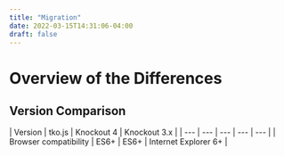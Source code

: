 ```yaml
---
title: "Migration"
date: 2022-03-15T14:31:06-04:00
draft: false
---
```


# Overview of the Differences

## Version Comparison

| Version | tko.js | Knockout 4 | Knockout 3.x |
| --- | --- | --- | --- | --- |
| Browser compatibility	| ES6+ | ES6+ | Internet Explorer 6+ |
